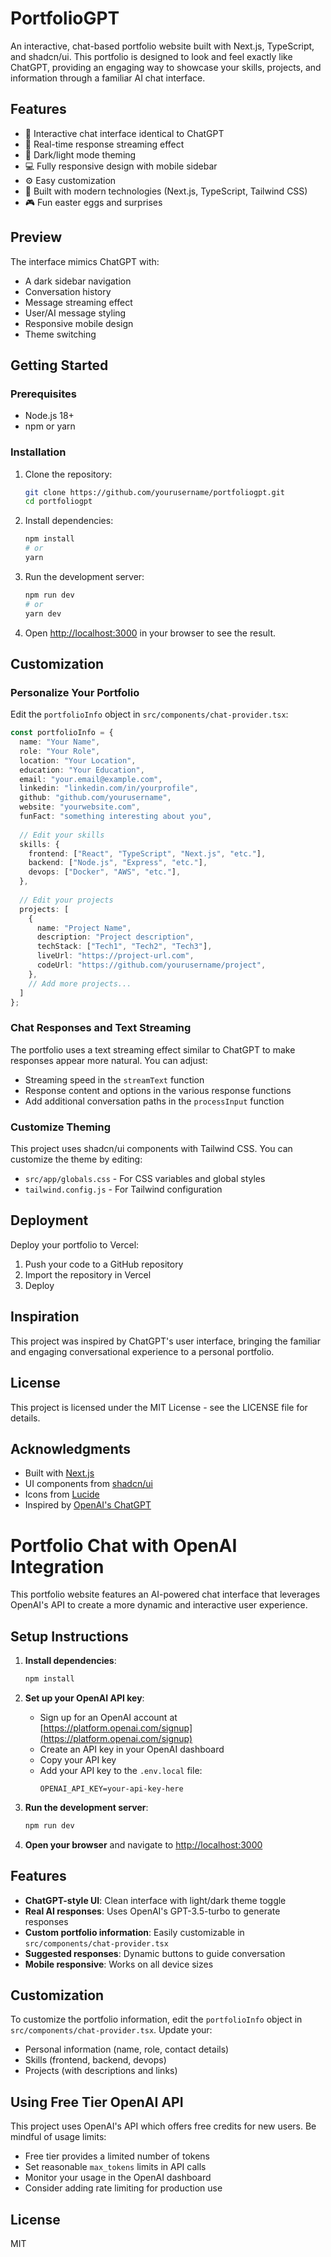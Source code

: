 # PortfolioGPT

An interactive, chat-based portfolio website built with Next.js, TypeScript, and shadcn/ui. This portfolio is designed to look and feel exactly like ChatGPT, providing an engaging way to showcase your skills, projects, and information through a familiar AI chat interface.

## Features

- 💬 Interactive chat interface identical to ChatGPT
- 🔄 Real-time response streaming effect
- 🎨 Dark/light mode theming
- 💻 Fully responsive design with mobile sidebar
- ⚙️ Easy customization
- 🚀 Built with modern technologies (Next.js, TypeScript, Tailwind CSS)
- 🎮 Fun easter eggs and surprises

## Preview

The interface mimics ChatGPT with:
- A dark sidebar navigation
- Conversation history
- Message streaming effect
- User/AI message styling
- Responsive mobile design
- Theme switching

## Getting Started

### Prerequisites

- Node.js 18+
- npm or yarn

### Installation

1. Clone the repository:
   ```bash
   git clone https://github.com/yourusername/portfoliogpt.git
   cd portfoliogpt
   ```

2. Install dependencies:
   ```bash
   npm install
   # or
   yarn
   ```

3. Run the development server:
   ```bash
   npm run dev
   # or
   yarn dev
   ```

4. Open [http://localhost:3000](http://localhost:3000) in your browser to see the result.

## Customization

### Personalize Your Portfolio

Edit the `portfolioInfo` object in `src/components/chat-provider.tsx`:

```typescript
const portfolioInfo = {
  name: "Your Name",
  role: "Your Role",
  location: "Your Location",
  education: "Your Education",
  email: "your.email@example.com",
  linkedin: "linkedin.com/in/yourprofile",
  github: "github.com/yourusername",
  website: "yourwebsite.com",
  funFact: "something interesting about you",
  
  // Edit your skills
  skills: {
    frontend: ["React", "TypeScript", "Next.js", "etc."],
    backend: ["Node.js", "Express", "etc."],
    devops: ["Docker", "AWS", "etc."],
  },
  
  // Edit your projects
  projects: [
    {
      name: "Project Name",
      description: "Project description",
      techStack: ["Tech1", "Tech2", "Tech3"],
      liveUrl: "https://project-url.com",
      codeUrl: "https://github.com/yourusername/project",
    },
    // Add more projects...
  ]
};
```

### Chat Responses and Text Streaming

The portfolio uses a text streaming effect similar to ChatGPT to make responses appear more natural. You can adjust:

- Streaming speed in the `streamText` function
- Response content and options in the various response functions
- Add additional conversation paths in the `processInput` function

### Customize Theming

This project uses shadcn/ui components with Tailwind CSS. You can customize the theme by editing:

- `src/app/globals.css` - For CSS variables and global styles
- `tailwind.config.js` - For Tailwind configuration

## Deployment

Deploy your portfolio to Vercel:

1. Push your code to a GitHub repository
2. Import the repository in Vercel
3. Deploy

## Inspiration

This project was inspired by ChatGPT's user interface, bringing the familiar and engaging conversational experience to a personal portfolio.

## License

This project is licensed under the MIT License - see the LICENSE file for details.

## Acknowledgments

- Built with [Next.js](https://nextjs.org/)
- UI components from [shadcn/ui](https://ui.shadcn.com/)
- Icons from [Lucide](https://lucide.dev/)
- Inspired by [OpenAI's ChatGPT](https://chat.openai.com/)

# Portfolio Chat with OpenAI Integration

This portfolio website features an AI-powered chat interface that leverages OpenAI's API to create a more dynamic and interactive user experience.

## Setup Instructions

1. **Install dependencies**:
   ```bash
   npm install
   ```

2. **Set up your OpenAI API key**:
   - Sign up for an OpenAI account at [https://platform.openai.com/signup](https://platform.openai.com/signup)
   - Create an API key in your OpenAI dashboard
   - Copy your API key
   - Add your API key to the `.env.local` file:
     ```
     OPENAI_API_KEY=your-api-key-here
     ```

3. **Run the development server**:
   ```bash
   npm run dev
   ```

4. **Open your browser** and navigate to [http://localhost:3000](http://localhost:3000)

## Features

- **ChatGPT-style UI**: Clean interface with light/dark theme toggle
- **Real AI responses**: Uses OpenAI's GPT-3.5-turbo to generate responses
- **Custom portfolio information**: Easily customizable in `src/components/chat-provider.tsx`
- **Suggested responses**: Dynamic buttons to guide conversation
- **Mobile responsive**: Works on all device sizes

## Customization

To customize the portfolio information, edit the `portfolioInfo` object in `src/components/chat-provider.tsx`. Update your:

- Personal information (name, role, contact details)
- Skills (frontend, backend, devops)
- Projects (with descriptions and links)

## Using Free Tier OpenAI API

This project uses OpenAI's API which offers free credits for new users. Be mindful of usage limits:

- Free tier provides a limited number of tokens
- Set reasonable `max_tokens` limits in API calls
- Monitor your usage in the OpenAI dashboard
- Consider adding rate limiting for production use

## License

MIT
